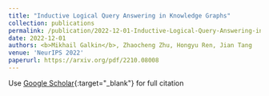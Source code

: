 ```yaml
---
title: "Inductive Logical Query Answering in Knowledge Graphs"
collection: publications
permalink: /publication/2022-12-01-Inductive-Logical-Query-Answering-in-Knowledge-Graphs
date: 2022-12-01
authors: <b>Mikhail Galkin</b>, Zhaocheng Zhu, Hongyu Ren, Jian Tang
venue: 'NeurIPS 2022'
paperurl: https://arxiv.org/pdf/2210.08008
---
```

Use [Google Scholar](https://scholar.google.com/scholar?q=Inductive+Logical+Query+Answering+in+Knowledge+Graphs){:target="_blank"} for full citation